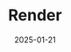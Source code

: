 ---  
layout: startup_page  
title: "Render"  
id: "render.com"  
permalink: "/renderrender.com01212025/"  
website: "https://render.com"  
funding_round: "Series C"  
funding_amount: "$80M"  
investors: "Georgian, 01A, avra, Addition, Bessemer Venture Partners, General Catalyst, South Park Commons Fund"  
about: "Render is a modern cloud application platform designed to simplify application development and deployment. It offers automated infrastructure management, allowing developers to focus on building and scaling applications rather than managing complex cloud systems. Its platform supports various architectures, languages, and frameworks, streamlining the development process and reducing costs."  
markets: "Cloud Computing, DevOps, Software Development"  
hq: "San Francisco, California, United States"  
founded_year: "2018"  
linkedin: "https://www.linkedin.com/company/renderco"  
twitter: "https://twitter.com/render"  
instagram: ""  
facebook: ""  
crunchbase: "https://www.crunchbase.com/organization/render"  
pitchbook: "https://pitchbook.com/profiles/company/267102-64"  

date_display: "21-Jan-2025"  
date: "2025-01-21"

# SEO Optimization  
meta_title: "Render - Series C Funding ($80M)"  
meta_description: "Render, Render is a modern cloud application platform designed to simplify application development and deployment. It offers automated infrastructure manageme..."  
meta_keywords: "Render, Cloud Computing, DevOps, Software Development, Series C funding"  
canonical_url: "https://startup.projectstartups.com/renderrender.com01212025/"  
---